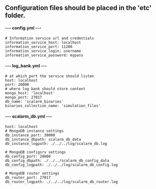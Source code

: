 ## Configuration files should be placed in the 'etc' folder.

#### --- config.yml ---
    # Information service url and credentials
    information_service_host: localhost
    information_service_port: 11200
    information_service_login: username
    information_service_password: mypass

#### --- log_bank.yml ---
    # at which port the service should listen
    host: localhost
    port: 20000
    # where log bank should store content
    mongo_host: 'localhost'
    mongo_port: 27017
    db_name: 'scalarm_binaries'
    binaries_collection_name: 'simulation_files'

#### --- scalarm_db.yml ---
    host: localhost
    # MongoDB instance settings
    db_instance_port: 30000
    db_instance_dbpath: scalarm_db_data
    db_instance_logpath: ./../../log/scalarm_db.log

    # MongoDB configsrv settings
    db_config_port: 28000
    db_config_dbpath: ./../../scalarm_db_config_data
    db_config_logpath: ./../../log/scalarm_db_config.log

    # MongoDB router settings
    db_router_port: 27017
    db_router_logpath: ./../../log/scalarm_db_router.log



